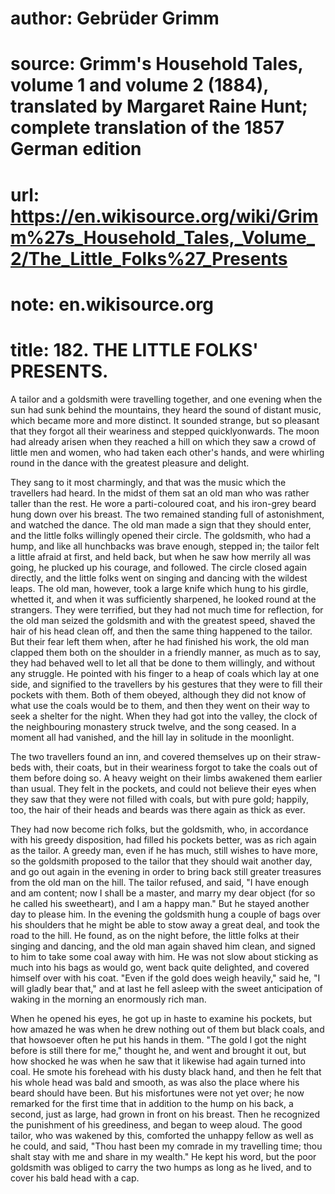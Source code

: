 # author: Gebrüder Grimm
# source: Grimm's Household Tales, volume 1 and volume 2 (1884), translated by Margaret Raine Hunt; complete translation of the 1857 German edition
# url: https://en.wikisource.org/wiki/Grimm%27s_Household_Tales,_Volume_2/The_Little_Folks%27_Presents
# note: en.wikisource.org
# title: 182. THE LITTLE FOLKS' PRESENTS. 

A tailor and a goldsmith were travelling together, and one evening when the sun had sunk behind the mountains, they heard the sound of distant music, which became more and more distinct. It sounded strange, but so pleasant that they forgot all their weariness and stepped quickly ​onwards. The moon had already arisen when they reached a hill on which they saw a crowd of little men and women, who had taken each other's hands, and were whirling round in the dance with the greatest pleasure and delight. 

They sang to it most charmingly, and that was the music which the travellers had heard. In the midst of them sat an old man who was rather taller than the rest. He wore a parti-coloured coat, and his iron-grey beard hung down over his breast. The two remained standing full of astonishment, and watched the dance. The old man made a sign that they should enter, and the little folks willingly opened their circle. The goldsmith, who had a hump, and like all hunchbacks was brave enough, stepped in; the tailor felt a little afraid at first, and held back, but when he saw how merrily all was going, he plucked up his courage, and followed. The circle closed again directly, and the little folks went on singing and dancing with the wildest leaps. The old man, however, took a large knife which hung to his girdle, whetted it, and when it was sufficiently sharpened, he looked round at the strangers. They were terrified, but they had not much time for reflection, for the old man seized the goldsmith and with the greatest speed, shaved the hair of his head clean off, and then the same thing happened to the tailor. But their fear left them when, after he had finished his work, the old man clapped them both on the shoulder in a friendly manner, as much as to say, they had behaved well to let all that be done to them willingly, and without any struggle. He pointed with his finger to a heap of coals which lay at one side, and signified to the travellers by his gestures that they were to fill their pockets with them. Both of them obeyed, although they did not know of what use the coals would be to them, and then they went on their way to seek a shelter for the night. When they had got into the valley, the clock of the neighbouring monastery struck twelve, and the song ceased. In a moment all had vanished, and the hill lay in solitude in the moonlight. 

The two travellers found an inn, and covered themselves ​up on their straw-beds with, their coats, but in their weariness forgot to take the coals out of them before doing so. A heavy weight on their limbs awakened them earlier than usual. They felt in the pockets, and could not believe their eyes when they saw that they were not filled with coals, but with pure gold; happily, too, the hair of their heads and beards was there again as thick as ever. 

They had now become rich folks, but the goldsmith, who, in accordance with his greedy disposition, had filled his pockets better, was as rich again as the tailor. A greedy man, even if he has much, still wishes to have more, so the goldsmith proposed to the tailor that they should wait another day, and go out again in the evening in order to bring back still greater treasures from the old man on the hill. The tailor refused, and said, "I have enough and am content; now I shall be a master, and marry my dear object (for so he called his sweetheart), and I am a happy man." But he stayed another day to please him. In the evening the goldsmith hung a couple of bags over his shoulders that he might be able to stow away a great deal, and took the road to the hill. He found, as on the night before, the little folks at their singing and dancing, and the old man again shaved him clean, and signed to him to take some coal away with him. He was not slow about sticking as much into his bags as would go, went back quite delighted, and covered himself over with his coat. "Even if the gold does weigh heavily," said he, "I will gladly bear that," and at last he fell asleep with the sweet anticipation of waking in the morning an enormously rich man. 

When he opened his eyes, he got up in haste to examine his pockets, but how amazed he was when he drew nothing out of them but black coals, and that howsoever often he put his hands in them. "The gold I got the night before is still there for me," thought he, and went and brought it out, but how shocked he was when he saw that it likewise had again turned into coal. He smote his forehead with his dusty black hand, and then he felt that his whole head was bald and smooth, as was also the place where his beard should have been. But his misfortunes ​were not yet over; he now remarked for the first time that in addition to the hump on his back, a second, just as large, had grown in front on his breast. Then he recognized the punishment of his greediness, and began to weep aloud. The good tailor, who was wakened by this, comforted the unhappy fellow as well as he could, and said, "Thou hast been my comrade in my travelling time; thou shalt stay with me and share in my wealth." He kept his word, but the poor goldsmith was obliged to carry the two humps as long as he lived, and to cover his bald head with a cap. 

